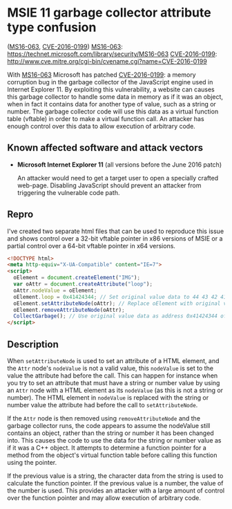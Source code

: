 MSIE 11 garbage collector attribute type confusion
==================================================
([MS16-063][], [CVE-2016-0199][])
[MS16-063]: https://technet.microsoft.com/library/security/MS16-063
[CVE-2016-0199]: http://www.cve.mitre.org/cgi-bin/cvename.cgi?name=CVE-2016-0199

With [MS16-063] Microsoft has patched [CVE-2016-0199]: a memory corruption bug
in the garbage collector of the JavaScript engine used in Internet Explorer 11.
By exploiting this vulnerability, a website can causes this garbage collector
to handle some data in memory as if it was an object, when in fact it contains
data for another type of value, such as a string or number. The garbage
collector code will use this data as a virtual function table (vftable) in order
to make a virtual function call. An attacker has enough control over this data
to allow execution of arbitrary code.

Known affected software and attack vectors
------------------------------------------
+ **Microsoft Internet Explorer 11** (all versions before the June 2016 patch)

  An attacker would need to get a target user to open a specially crafted
  web-page. Disabling JavaScript should prevent an attacker from triggering the
  vulnerable code path.

Repro
-----
I've created two separate html files that can be used to reproduce this issue
and shows control over a 32-bit vftable pointer in x86 versions of MSIE or a
partial control over a 64-bit vftable pointer in x64 versions.

````HTML
<!DOCTYPE html>
<meta http-equiv="X-UA-Compatible" content="IE=7">
<script>
  oElement = document.createElement("IMG");
  var oAttr = document.createAttribute("loop");
  oAttr.nodeValue = oElement;
  oElement.loop = 0x41424344; // Set original value data to 44 43 42 41
  oElement.setAttributeNode(oAttr); // Replace oElement with original value data
  oElement.removeAttributeNode(oAttr);
  CollectGarbage(); // Use original value data as address 0x41424344 of a vftable
</script>
````

Description
-----------
When `setAttributeNode` is used to set an attribute of a HTML element, and the
`Attr` node's `nodeValue` is not a valid value, this `nodeValue` is set to the
value the attribute had before the call. This can happen for instance when you
try to set an attribute that must have a string or number value by using an
`Attr` node with a HTML element as its `nodeValue` (as this is not a string or
number). The HTML element in `nodeValue` is replaced with the string or number
value the attribute had before the call to `setAttributeNode`.

If the `Attr` node is then removed using `removeAttributeNode` and the garbage
collector runs, the code appears to assume the nodeValue still contains an
object, rather than the string or number it has been changed into. This causes
the code to use the data for the string or number value as if it was a C++
object. It attempts to determine a function pointer for a method from the
object's virtual function table before calling this function using the pointer.

If the previous value is a string, the character data from the string is used
to calculate the function pointer. If the previous value is a number, the value
of the number is used. This provides an attacker with a large amount of control
over the function pointer and may allow execution of arbitrary code.

[MS16-063]: https://technet.microsoft.com/library/security/MS16-063
[CVE-2016-0199]: http://www.cve.mitre.org/cgi-bin/cvename.cgi?name=CVE-2016-0199